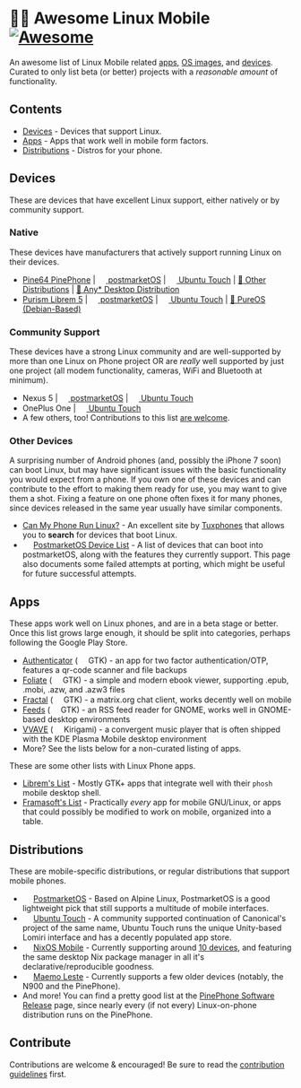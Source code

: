 # 🐧📱 Awesome Linux Mobile [![Awesome](https://awesome.re/badge.svg)](https://awesome.re)

An awesome list of Linux Mobile related [apps](#apps), [OS images](#distributions), and [devices](#devices).
Curated to only list beta (or better) projects with a *reasonable amount* of functionality.

## Contents

- [Devices](#devices) - Devices that support Linux.
- [Apps](#apps) - Apps that work well in mobile form factors.
- [Distributions](#distributions) - Distros for your phone.

## Devices

These are devices that have excellent Linux support, either natively or by community support.

### Native

These devices have manufacturers that actively support running Linux on their devices.

- [Pine64 PinePhone](https://www.pine64.org/pinephone/) | [<img src="https://upload.wikimedia.org/wikipedia/commons/a/a6/PostmarketOS_logo.svg" width=15 height=15> postmarketOS](https://wiki.postmarketos.org/wiki/PINE64_PinePhone_(pine64-pinephone)) | [<img src="https://upload.wikimedia.org/wikipedia/commons/1/16/Ubuntu_and_Ubuntu_Server_Icon.png" width=15 height=15> Ubuntu Touch](https://devices.ubuntu-touch.io/device/pinephone/) | [📱 Other Distributions](https://wiki.pine64.org/index.php/PinePhone_Software_Release) | [🐧 Any* Desktop Distribution](https://xnux.eu/howtos/install-arch-linux-arm.html)
- [Purism Librem 5](https://puri.sm/products/librem-5/) | [<img src="https://upload.wikimedia.org/wikipedia/commons/a/a6/PostmarketOS_logo.svg" width=15 height=15> postmarketOS](https://wiki.postmarketos.org/wiki/PINE64_PinePhone_(pine64-pinephone)) | [<img src="https://upload.wikimedia.org/wikipedia/commons/1/16/Ubuntu_and_Ubuntu_Server_Icon.png" width=15 height=15> Ubuntu Touch](https://devices.ubuntu-touch.io/device/pinephone/) | [🐧 PureOS (Debian-Based)](https://puri.sm/products/librem-5/pureos-mobile/)

### Community Support

These devices have a strong Linux community and are well-supported by more than one Linux on Phone project OR are *really* well supported by just one project (all modem functionality, cameras, WiFi and Bluetooth at minimum). <!-- TODO: Make a badge for PostmarketOS and Ubuntu Touch and others to display next to these phone names. -->

- Nexus 5 | [<img src="https://upload.wikimedia.org/wikipedia/commons/a/a6/PostmarketOS_logo.svg" width=15 height=15> postmarketOS](https://wiki.postmarketos.org/wiki/Google_Nexus_5_(lg-hammerhead)) | [<img src="https://upload.wikimedia.org/wikipedia/commons/1/16/Ubuntu_and_Ubuntu_Server_Icon.png" width=15 height=15> Ubuntu Touch](https://devices.ubuntu-touch.io/device/hammerhead/)
- OnePlus One | [<img src="https://upload.wikimedia.org/wikipedia/commons/1/16/Ubuntu_and_Ubuntu_Server_Icon.png" width=15 height=15> Ubuntu Touch](https://devices.ubuntu-touch.io/device/bacon/)
- A few others, too! Contributions to this list [are welcome](#contribute).

### Other Devices

A surprising number of Android phones (and, possibly the iPhone 7 soon) can boot Linux, but may have significant issues with the basic functionality you would expect from a phone. If you own one of these devices and can contribute to the effort to making them ready for use, you may want to give them a shot. Fixing a feature on one phone often fixes it for many phones, since devices released in the same year usually have similar components.

- [Can My Phone Run Linux?](https://many.tuxphones.com/) - An excellent site by [Tuxphones](https://tuxphones.com/) that allows you to **search** for devices that boot Linux.
- <img src="https://upload.wikimedia.org/wikipedia/commons/a/a6/PostmarketOS_logo.svg" width=15 height=15> [PostmarketOS Device List](https://wiki.postmarketos.org/wiki/Devices) - A list of devices that can boot into postmarketOS, along with the features they currently support. This page also documents some failed attempts at porting, which might be useful for future successful attempts.

## Apps

These apps work well on Linux phones, and are in a beta stage or better. Once this list grows large enough, it should be split into categories, perhaps following the Google Play Store.

- [Authenticator](https://gitlab.gnome.org/World/Authenticator) (<img src="https://upload.wikimedia.org/wikipedia/commons/7/71/GTK_logo.svg" width=15 height=15> GTK) - an app for two factor authentication/OTP, features a qr-code scanner and file backups
- [Foliate](https://johnfactotum.github.io/foliate/) (<img src="https://upload.wikimedia.org/wikipedia/commons/7/71/GTK_logo.svg" width=15 height=15> GTK) - a simple and modern ebook viewer, supporting .epub, .mobi, .azw, and .azw3 files
- [Fractal](https://gitlab.gnome.org/GNOME/fractal/) (<img src="https://upload.wikimedia.org/wikipedia/commons/7/71/GTK_logo.svg" width=15 height=15> GTK) - a matrix.org chat client, works decently well on mobile
- [Feeds](https://gabmus.gitlab.io/gnome-feeds/) (<img src="https://upload.wikimedia.org/wikipedia/commons/7/71/GTK_logo.svg" width=15 height=15> GTK) - an RSS feed reader for GNOME, works well in GNOME-based desktop environments
- [VVAVE](https://vvave.kde.org/) (<img src="https://upload.wikimedia.org/wikipedia/commons/8/8d/KDE_logo.svg" width=15 height=15> Kirigami) - a convergent music player that is often shipped with the KDE Plasma Mobile desktop environment
- More? See the lists below for a non-curated listing of apps.

These are some other lists with Linux Phone apps.
- [Librem's List](https://source.puri.sm/Librem5/community-wiki/-/wikis/List-of-Apps-in-Development) - Mostly GTK+ apps that integrate well with their `phosh` mobile desktop shell.
- [Framasoft's List](https://mglapps.frama.io/) - Practically *every* app for mobile GNU/Linux, or apps that could possibly be modified to work on mobile, organized into a table.

## Distributions

These are mobile-specific distributions, or regular distributions that support mobile phones.

- <img src="https://upload.wikimedia.org/wikipedia/commons/a/a6/PostmarketOS_logo.svg" width=15 height=15> [PostmarketOS](https://postmarketos.org/) - Based on Alpine Linux, PostmarketOS is a good lightweight pick that still supports a multitude of mobile interfaces.
- <img src="https://upload.wikimedia.org/wikipedia/commons/1/16/Ubuntu_and_Ubuntu_Server_Icon.png" width=15 height=15> [Ubuntu Touch](https://ubuntu-touch.io/) - A community supported continuation of Canonical's project of the same name, Ubuntu Touch runs the unique Unity-based Lomiri interface and has a decently populated app store.
- <img src="https://nixos.org/logo/nixos-logo-only-hires.png" width=15 height=15> [NixOS Mobile](https://mobile.nixos.org/) - Currently supporting around [10 devices](https://mobile.nixos.org/devices/index.html), and featuring the same desktop Nix package manager in all it's declarative/reproducible goodness.
- <img src="https://maemo-leste.github.io/images/logo.png" width=15 height=15> [Maemo Leste](https://maemo-leste.github.io/) - Currently supports a few older devices (notably, the N900 and the PinePhone).
- And more! You can find a pretty good list at the [PinePhone Software Release](https://wiki.pine64.org/index.php/PinePhone_Software_Release) page, since nearly every (if not every) Linux-on-phone distribution runs on the PinePhone.

## Contribute

Contributions are welcome & encouraged! Be sure to read the [contribution guidelines](CONTRIBUTING.md) first.
